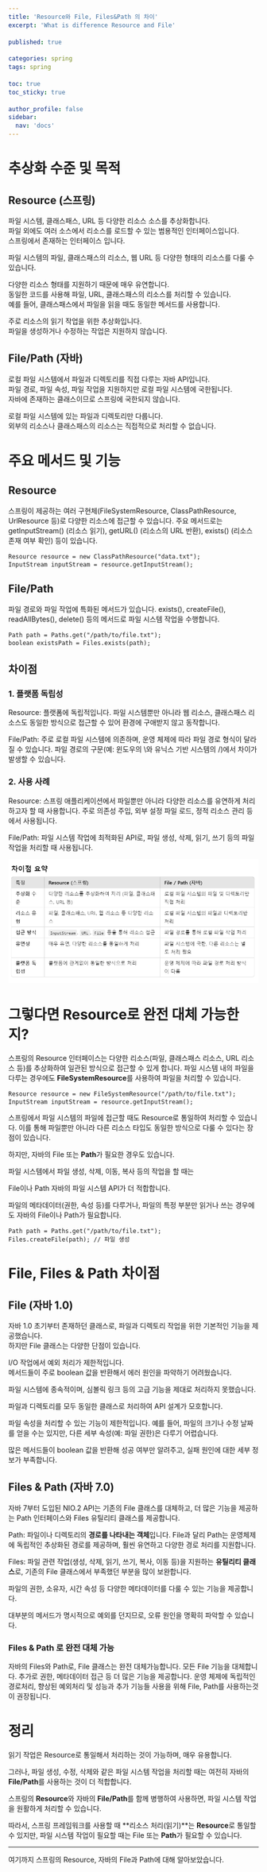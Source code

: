 ```yaml
---
title: 'Resource와 File, Files&Path 의 차이'
excerpt: 'What is difference Resource and File'

published: true

categories: spring
tags: spring

toc: true
toc_sticky: true

author_profile: false
sidebar:
  nav: 'docs'
---
```


# 추상화 수준 및 목적

## Resource (스프링)

파일 시스템, 클래스패스, URL 등 다양한 리소스 소스를 추상화합니다.  
파일 외에도 여러 소스에서 리소스를 로드할 수 있는 범용적인 인터페이스입니다.  
스프링에서 존재하는 인터페이스 입니다.

파일 시스템의 파일, 클래스패스의 리소스, 웹 URL 등 다양한 형태의 리소스를 다룰 수 있습니다.

다양한 리소스 형태를 지원하기 때문에 매우 유연합니다.  
동일한 코드를 사용해 파일, URL, 클래스패스의 리소스를 처리할 수 있습니다.  
예를 들어, 클래스패스에서 파일을 읽을 때도 동일한 메서드를 사용합니다.

주로 리소스의 읽기 작업을 위한 추상화입니다.  
파일을 생성하거나 수정하는 작업은 지원하지 않습니다.

## File/Path (자바)

로컬 파일 시스템에서 파일과 디렉토리를 직접 다루는 자바 API입니다.  
파일 경로, 파일 속성, 파일 작업을 지원하지만 로컬 파일 시스템에 국한됩니다.  
자바에 존재하는 클래스이므로 스프링에 국한되지 않습니다.

로컬 파일 시스템에 있는 파일과 디렉토리만 다룹니다.  
외부의 리소스나 클래스패스의 리소스는 직접적으로 처리할 수 없습니다.

# 주요 메서드 및 기능

## Resource

스프링이 제공하는 여러 구현체(FileSystemResource, ClassPathResource, UrlResource 등)로 다양한 리소스에 접근할 수 있습니다.
주요 메서드로는 getInputStream() (리소스 읽기), getURL() (리소스의 URL 반환), exists() (리소스 존재 여부 확인) 등이 있습니다.

```
Resource resource = new ClassPathResource("data.txt");
InputStream inputStream = resource.getInputStream();
```

## File/Path

파일 경로와 파일 작업에 특화된 메서드가 있습니다. exists(), createFile(), readAllBytes(), delete() 등의 메서드로 파일 시스템 작업을 수행합니다.

```
Path path = Paths.get("/path/to/file.txt");
boolean existsPath = Files.exists(path);
```

## 차이점

### 1. 플랫폼 독립성

Resource: 플랫폼에 독립적입니다.
파일 시스템뿐만 아니라 웹 리소스, 클래스패스 리소스도 동일한 방식으로 접근할 수 있어 환경에 구애받지 않고 동작합니다.

File/Path: 주로 로컬 파일 시스템에 의존하며, 운영 체제에 따라 파일 경로 형식이 달라질 수 있습니다.
파일 경로의 구문(예: 윈도우의 \와 유닉스 기반 시스템의 /)에서 차이가 발생할 수 있습니다.

### 2. 사용 사례

Resource: 스프링 애플리케이션에서 파일뿐만 아니라 다양한 리소스를 유연하게 처리하고자 할 때 사용합니다.
주로 의존성 주입, 외부 설정 파일 로드, 정적 리소스 관리 등에서 사용됩니다.

File/Path: 파일 시스템 작업에 최적화된 API로, 파일 생성, 삭제, 읽기, 쓰기 등의 파일 작업을 처리할 때 사용됩니다.

![](../../images/2024-09-22/2024-09-22-10-34-24.png)

# 그렇다면 Resource로 완전 대체 가능한지?

스프링의 Resource 인터페이스는 다양한 리소스(파일, 클래스패스 리소스, URL 리소스 등)를 추상화하여 일관된 방식으로 접근할 수 있게 합니다.
파일 시스템 내의 파일을 다루는 경우에도 **FileSystemResource**를 사용하여 파일을 처리할 수 있습니다.

```
Resource resource = new FileSystemResource("/path/to/file.txt");
InputStream inputStream = resource.getInputStream();
```

스프링에서 파일 시스템의 파일에 접근할 때도 Resource로 통일하여 처리할 수 있습니다.
이를 통해 파일뿐만 아니라 다른 리소스 타입도 동일한 방식으로 다룰 수 있다는 장점이 있습니다.

하지만, 자바의 File 또는 **Path**가 필요한 경우도 있습니다.

파일 시스템에서 파일 생성, 삭제, 이동, 복사 등의 작업을 할 때는

File이나 Path 자바의 파일 시스템 API가 더 적합합니다.

파일의 메타데이터(권한, 속성 등)를 다루거나, 파일의 특정 부분만 읽거나 쓰는 경우에도 자바의 File이나 Path가 필요합니다.

```
Path path = Paths.get("/path/to/file.txt");
Files.createFile(path); // 파일 생성
```

# File, Files & Path 차이점

## File (자바 1.0)

자바 1.0 초기부터 존재하던 클래스로, 파일과 디렉토리 작업을 위한 기본적인 기능을 제공했습니다.  
하지만 File 클래스는 다양한 단점이 있습니다.

I/O 작업에서 예외 처리가 제한적입니다.  
메서드들이 주로 boolean 값을 반환해서 에러 원인을 파악하기 어려웠습니다.

파일 시스템에 종속적이며, 심볼릭 링크 등의 고급 기능을 제대로 처리하지 못했습니다.

파일과 디렉토리를 모두 동일한 클래스로 처리하여 API 설계가 모호합니다.

파일 속성을 처리할 수 있는 기능이 제한적입니다. 예를 들어, 파일의 크기나 수정 날짜를 얻을 수는 있지만, 다른 세부 속성(예: 파일 권한)은 다루기 어렵습니다.

많은 메서드들이 boolean 값을 반환해 성공 여부만 알려주고, 실패 원인에 대한 세부 정보가 부족합니다.

## Files & Path (자바 7.0)

자바 7부터 도입된 NIO.2 API는 기존의 File 클래스를 대체하고, 더 많은 기능을 제공하는 Path 인터페이스와 Files 유틸리티 클래스를 제공합니다.

Path: 파일이나 디렉토리의 **경로를 나타내는 객체**입니다. File과 달리 Path는 운영체제에 독립적인 추상화된 경로를 제공하며, 훨씬 유연하고 다양한 경로 처리를 지원합니다.

Files: 파일 관련 작업(생성, 삭제, 읽기, 쓰기, 복사, 이동 등)을 지원하는 **유틸리티 클래스**로, 기존의 File 클래스에서 부족했던 부분을 많이 보완합니다.

파일의 권한, 소유자, 시간 속성 등 다양한 메타데이터를 다룰 수 있는 기능을 제공합니다.

대부분의 메서드가 명시적으로 예외를 던지므로, 오류 원인을 명확히 파악할 수 있습니다.

### Files & Path 로 완전 대체 가능

자바의 Files와 Path로, File 클래스는 완전 대체가능합니다.
모든 File 기능을 대체합니다.
추가로 권한, 메타데이터 접근 등 더 많은 기능을 제공합니다.
운영 체제에 독립적인 경로처리, 향상된 예외처리 및 성능과 추가 기능들 사용을 위해
File, Path를 사용하는것이 권장됩니다.

# 정리

읽기 작업은 Resource로 통일해서 처리하는 것이 가능하며, 매우 유용합니다.

그러나, 파일 생성, 수정, 삭제와 같은 파일 시스템 작업을 처리할 때는 여전히 자바의 **File/Path**를 사용하는 것이 더 적합합니다.

스프링의 **Resource**와 자바의 **File/Path**를 함께 병행하여 사용하면, 파일 시스템 작업을 원활하게 처리할 수 있습니다.

따라서, 스프링 프레임워크를 사용할 때 **리소스 처리(읽기)**는 **Resource**로 통일할 수 있지만, 파일 시스템 작업이 필요할 때는 File 또는 **Path**가 필요할 수 있습니다.

---

여기까지 스프링의 Resource, 자바의 File과 Path에 대해 알아보았습니다.
